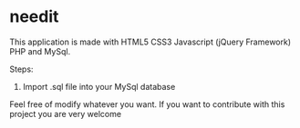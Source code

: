 # needit

This application is made with HTML5 CSS3 Javascript (jQuery Framework) PHP and MySql.

Steps:
1. Import .sql file into your MySql database

Feel free of modify whatever you want. If you want to contribute with this project you are very welcome
